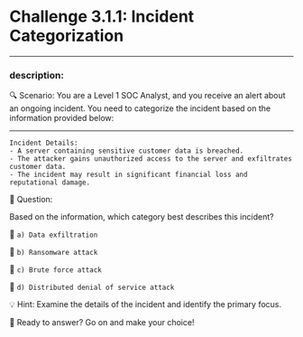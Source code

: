 # **Challenge 3.1.1: Incident Categorization**

---

### **description:**

🔍 Scenario: You are a Level 1 SOC Analyst, and you receive an alert about an ongoing incident. You need to categorize the incident based on the information provided below:

---
```plaintext
Incident Details:
- A server containing sensitive customer data is breached.
- The attacker gains unauthorized access to the server and exfiltrates customer data.
- The incident may result in significant financial loss and reputational damage.
```
🤔 Question:

Based on the information, which category best describes this incident?

🔘 ```a) Data exfiltration```

🔘 ```b) Ransomware attack```

🔘 ```c) Brute force attack```

🔘 ```d) Distributed denial of service attack```

💡 Hint: Examine the details of the incident and identify the primary focus.

🚀 Ready to answer? Go on and make your choice!